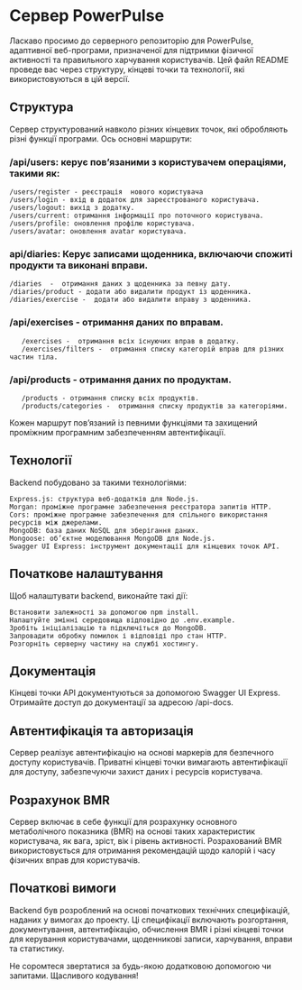 # Сервер PowerPulse
Ласкаво просимо до серверного репозиторію для PowerPulse, адаптивної веб-програми, призначеної для підтримки фізичної активності та правильного харчування користувачів. Цей файл README проведе вас через структуру, кінцеві точки та технології, які використовуються в цій версії.

## Структура
Сервер структурований навколо різних кінцевих точок, які обробляють різні функції програми. Ось основні маршрути:

### /api/users: керує пов’язаними з користувачем операціями, такими як:
    /users/register - реєстрація  нового користувача
    /users/login - вхід в додаток для зареєстрованого користувача.
    /users/logout: вихід з додатку.
    /users/current: отримання інформації про поточного користувача.
    /users/profile: оновлення профілю користувача.
    /users/avatar: оновлення avatar користувача.

### api/diaries: Керує записами щоденника, включаючи спожиті продукти та виконані вправи.
    /diaries  -  отримання даних з щоденника за певну дату.
    /diaries/product - додати або видалити продукт із щоденника.
    /diaries/exercise -  додати або видалити вправу з щоденника.

### /api/exercises - отримання даних по вправам.
       /exercises -  отримання всіх існуючих вправ в додатку.
       /exercises/filters -  отримання списку категорій вправ для різних частин тіла.

### /api/products - отримання даних по продуктам.
       /products - отримання списку всіх продуктів.
       /products/categories -  отримання списку продуктів за категоріями.

Кожен маршрут пов’язаний із певними функціями та захищений проміжним програмним забезпеченням автентифікації.

## Технології
Backend побудовано за такими технологіями:

    Express.js: структура веб-додатків для Node.js.
    Morgan: проміжне програмне забезпечення реєстратора запитів HTTP.
    Cors: проміжне програмне забезпечення для спільного використання ресурсів між джерелами.
    MongoDB: база даних NoSQL для зберігання даних.
    Mongoose: об’єктне моделювання MongoDB для Node.js.
    Swagger UI Express: інструмент документації для кінцевих точок API.

## Початкове налаштування
Щоб налаштувати backend, виконайте такі дії:

    Встановити залежності за допомогою npm install.
    Налаштуйте змінні середовища відповідно до .env.example.
    Зробіть ініціалізацію та підключіться до MongoDB.
    Запровадити обробку помилок і відповіді про стан HTTP.
    Розгорніть серверну частину на службі хостингу.

## Документація
Кінцеві точки API документуються за допомогою Swagger UI Express. Отримайте доступ до документації за адресою /api-docs.

## Автентифікація та авторизація
Сервер реалізує автентифікацію на основі маркерів для безпечного доступу користувачів. Приватні кінцеві точки вимагають автентифікації для доступу, забезпечуючи захист даних і ресурсів користувача.

## Розрахунок BMR
Сервер включає в себе функції для розрахунку основного метаболічного показника (BMR) на основі таких характеристик користувача, як вага, зріст, вік і рівень активності. Розрахований BMR використовується для отримання рекомендацій щодо калорій і часу фізичних вправ для користувачів.

## Початкові вимоги
Backend був розроблений на основі початкових технічних специфікацій, наданих у вимогах до проекту. Ці специфікації включають розгортання, документування, автентифікацію, обчислення BMR і різні кінцеві точки для керування користувачами, щоденникові записи, харчування, вправи та статистику.

Не соромтеся звертатися за будь-якою додатковою допомогою чи запитами. Щасливого кодування!
